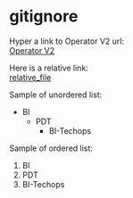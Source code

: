 # gitignore

Hyper a link to Operator V2 url:  
[Operator V2](https://operatorv2.ninjavan.co/#/login)

Here is a relative link:  
[relative_file](./relative_link.txt)

Sample of unordered list:
* BI
  * PDT
    * BI-Techops


Sample of ordered list:
1. BI
2. PDT
3. BI-Techops

<!-- This content will not appear in the rendered Markdown -->
